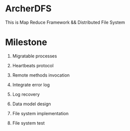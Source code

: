 ArcherDFS
=========

This is Map Reduce Framework &amp;&amp; Distributed File System


Milestone
=========
1. Migratable processes

2. Heartbeats protocol

3. Remote methods invocation

4. Integrate error log

5. Log recovery

6. Data model design 

7. File system implementation

8. File system test
